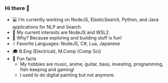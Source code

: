 ### Hi there 👋

- 💻 I’m currently working on NodeJS, ElasticSearch, Python, and Java applications for NLP and Search.
- 🌱 My current interests are NodeJS and WSL2.
- 💭 Why? Because exploring and building stuff is fun!
- ⚡ Favorite Languages: NodeJS, C#, Lua, Japanese
- 🎓 B.Eng (Electrical), M.Comp (Comp Sci)
- 🎨 Fun facts
    + My hobbies are music, anime, guitar, bass, investing, programming, fish-keeping and gaming!
    + I used to do digital painting but not anymore.

<!--
**cardin/cardin** is a ✨ _special_ ✨ repository because its `README.md` (this file) appears on your GitHub profile.

Here are some ideas to get you started:

- 🔭 I’m currently working on ...
- 🌱 I’m currently learning ...
- 👯 I’m looking to collaborate on ...
- 🤔 I’m looking for help with ...
- 💬 Ask me about ...
- 📫 How to reach me: ...
- 😄 Pronouns: ...
- ⚡ Fun fact: ...
-->
